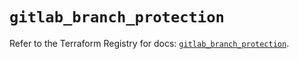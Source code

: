 # `gitlab_branch_protection`

Refer to the Terraform Registry for docs: [`gitlab_branch_protection`](https://registry.terraform.io/providers/gitlabhq/gitlab/16.8.0/docs/resources/branch_protection).
